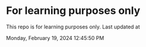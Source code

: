 # For learning purposes only
This repo is for learning purposes only.
Last updated at

Monday, February 19, 2024 12:45:50 PM

